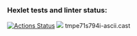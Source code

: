 ### Hexlet tests and linter status:
[![Actions Status](https://github.com/Nick1tos/python-project-49/workflows/hexlet-check/badge.svg)](https://github.com/Nick1tos/python-project-49/actions)
<a href="https://codeclimate.com/github/Nick1tos/python-project-49/maintainability"><img src="https://api.codeclimate.com/v1/badges/aadc353950375c4fea8d/maintainability" /></a>
tmpe71s794i-ascii.cast
